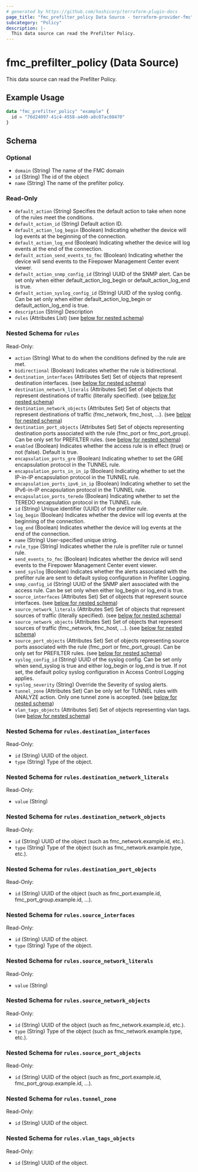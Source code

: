 ```yaml
---
# generated by https://github.com/hashicorp/terraform-plugin-docs
page_title: "fmc_prefilter_policy Data Source - terraform-provider-fmc"
subcategory: "Policy"
description: |-
  This data source can read the Prefilter Policy.
---
```


# fmc_prefilter_policy (Data Source)

This data source can read the Prefilter Policy.

## Example Usage

```terraform
data "fmc_prefilter_policy" "example" {
  id = "76d24097-41c4-4558-a4d0-a8c07ac08470"
}
```

<!-- schema generated by tfplugindocs -->
## Schema

### Optional

- `domain` (String) The name of the FMC domain
- `id` (String) The id of the object
- `name` (String) The name of the prefilter policy.

### Read-Only

- `default_action` (String) Specifies the default action to take when none of the rules meet the conditions.
- `default_action_id` (String) Default action ID.
- `default_action_log_begin` (Boolean) Indicating whether the device will log events at the beginning of the connection.
- `default_action_log_end` (Boolean) Indicating whether the device will log events at the end of the connection.
- `default_action_send_events_to_fmc` (Boolean) Indicating whether the device will send events to the Firepower Management Center event viewer.
- `default_action_snmp_config_id` (String) UUID of the SNMP alert. Can be set only when either default_action_log_begin or default_action_log_end is true.
- `default_action_syslog_config_id` (String) UUID of the syslog config. Can be set only when either default_action_log_begin or default_action_log_end is true.
- `description` (String) Description
- `rules` (Attributes List) (see [below for nested schema](#nestedatt--rules))

<a id="nestedatt--rules"></a>
### Nested Schema for `rules`

Read-Only:

- `action` (String) What to do when the conditions defined by the rule are met.
- `bidirectional` (Boolean) Indicates whether the rule is bidirectional.
- `destination_interfaces` (Attributes Set) Set of objects that represent destination interfaces. (see [below for nested schema](#nestedatt--rules--destination_interfaces))
- `destination_network_literals` (Attributes Set) Set of objects that represent destinations of traffic (literally specified). (see [below for nested schema](#nestedatt--rules--destination_network_literals))
- `destination_network_objects` (Attributes Set) Set of objects that represent destinations of traffic (fmc_network, fmc_host, ...). (see [below for nested schema](#nestedatt--rules--destination_network_objects))
- `destination_port_objects` (Attributes Set) Set of objects representing destination ports associated with the rule (fmc_port or fmc_port_group). Can be only set for PREFILTER rules. (see [below for nested schema](#nestedatt--rules--destination_port_objects))
- `enabled` (Boolean) Indicates whether the access rule is in effect (true) or not (false). Default is true.
- `encapsulation_ports_gre` (Boolean) Indicating whether to set the GRE encapsulation protocol in the TUNNEL rule.
- `encapsulation_ports_in_in_ip` (Boolean) Indicating whether to set the IP-in-IP encapsulation protocol in the TUNNEL rule.
- `encapsulation_ports_ipv6_in_ip` (Boolean) Indicating whether to set the IPv6-in-IP encapsulation protocol in the TUNNEL rule.
- `encapsulation_ports_teredo` (Boolean) Indicating whether to set the TEREDO encapsulation protocol in the TUNNEL rule.
- `id` (String) Unique identifier (UUID) of the prefilter rule.
- `log_begin` (Boolean) Indicates whether the device will log events at the beginning of the connection.
- `log_end` (Boolean) Indicates whether the device will log events at the end of the connection.
- `name` (String) User-specified unique string.
- `rule_type` (String) Indicates whether the rule is prefilter rule or tunnel rule.
- `send_events_to_fmc` (Boolean) Indicates whether the device will send events to the Firepower Management Center event viewer.
- `send_syslog` (Boolean) Indicates whether the alerts associated with the prefilter rule are sent to default syslog configuration in Prefilter Logging.
- `snmp_config_id` (String) UUID of the SNMP alert associated with the access rule. Can be set only when either log_begin or log_end is true.
- `source_interfaces` (Attributes Set) Set of objects that represent source interfaces. (see [below for nested schema](#nestedatt--rules--source_interfaces))
- `source_network_literals` (Attributes Set) Set of objects that represent sources of traffic (literally specified). (see [below for nested schema](#nestedatt--rules--source_network_literals))
- `source_network_objects` (Attributes Set) Set of objects that represent sources of traffic (fmc_network, fmc_host, ...). (see [below for nested schema](#nestedatt--rules--source_network_objects))
- `source_port_objects` (Attributes Set) Set of objects representing source ports associated with the rule (fmc_port or fmc_port_group). Can be only set for PREFILTER rules. (see [below for nested schema](#nestedatt--rules--source_port_objects))
- `syslog_config_id` (String) UUID of the syslog config. Can be set only when send_syslog is true and either log_begin or log_end is true. If not set, the default policy syslog configuration in Access Control Logging applies.
- `syslog_severity` (String) Override the Severity of syslog alerts.
- `tunnel_zone` (Attributes Set) Can be only set for TUNNEL rules with ANALYZE action. Only one tunnel zone is accepted. (see [below for nested schema](#nestedatt--rules--tunnel_zone))
- `vlan_tags_objects` (Attributes Set) Set of objects representing vlan tags. (see [below for nested schema](#nestedatt--rules--vlan_tags_objects))

<a id="nestedatt--rules--destination_interfaces"></a>
### Nested Schema for `rules.destination_interfaces`

Read-Only:

- `id` (String) UUID of the object.
- `type` (String) Type of the object.


<a id="nestedatt--rules--destination_network_literals"></a>
### Nested Schema for `rules.destination_network_literals`

Read-Only:

- `value` (String)


<a id="nestedatt--rules--destination_network_objects"></a>
### Nested Schema for `rules.destination_network_objects`

Read-Only:

- `id` (String) UUID of the object (such as fmc_network.example.id, etc.).
- `type` (String) Type of the object (such as fmc_network.example.type, etc.).


<a id="nestedatt--rules--destination_port_objects"></a>
### Nested Schema for `rules.destination_port_objects`

Read-Only:

- `id` (String) UUID of the object (such as fmc_port.example.id, fmc_port_group.example.id, ...).


<a id="nestedatt--rules--source_interfaces"></a>
### Nested Schema for `rules.source_interfaces`

Read-Only:

- `id` (String) UUID of the object.
- `type` (String) Type of the object.


<a id="nestedatt--rules--source_network_literals"></a>
### Nested Schema for `rules.source_network_literals`

Read-Only:

- `value` (String)


<a id="nestedatt--rules--source_network_objects"></a>
### Nested Schema for `rules.source_network_objects`

Read-Only:

- `id` (String) UUID of the object (such as fmc_network.example.id, etc.).
- `type` (String) Type of the object (such as fmc_network.example.type, etc.).


<a id="nestedatt--rules--source_port_objects"></a>
### Nested Schema for `rules.source_port_objects`

Read-Only:

- `id` (String) UUID of the object (such as fmc_port.example.id, fmc_port_group.example.id, ...).


<a id="nestedatt--rules--tunnel_zone"></a>
### Nested Schema for `rules.tunnel_zone`

Read-Only:

- `id` (String) UUID of the object.


<a id="nestedatt--rules--vlan_tags_objects"></a>
### Nested Schema for `rules.vlan_tags_objects`

Read-Only:

- `id` (String) UUID of the object.
